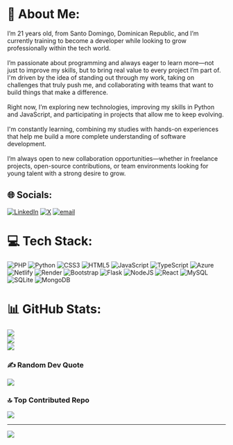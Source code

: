 # 💫 About Me:
I’m 21 years old, from Santo Domingo, Dominican Republic, and I’m currently training to become a developer while looking to grow professionally within the tech world.<br><br>I’m passionate about programming and always eager to learn more—not just to improve my skills, but to bring real value to every project I’m part of. I'm driven by the idea of standing out through my work, taking on challenges that truly push me, and collaborating with teams that want to build things that make a difference.<br><br>Right now, I’m exploring new technologies, improving my skills in Python and JavaScript, and participating in projects that allow me to keep evolving.<br><br>I'm constantly learning, combining my studies with hands-on experiences that help me build a more complete understanding of software development.<br><br>I’m always open to new collaboration opportunities—whether in freelance projects, open-source contributions, or team environments looking for young talent with a strong desire to grow.


## 🌐 Socials:
[![LinkedIn](https://img.shields.io/badge/LinkedIn-%230077B5.svg?logo=linkedin&logoColor=white)](https://linkedin.com/in/www.linkedin.com/in/frankoris-rodríguez-ortíz) [![X](https://img.shields.io/badge/X-black.svg?logo=X&logoColor=white)](https://x.com/x404sys) [![email](https://img.shields.io/badge/Email-D14836?logo=gmail&logoColor=white)](mailto:frankorisro@gmail.com) 

# 💻 Tech Stack:
![PHP](https://img.shields.io/badge/php-%23777BB4.svg?style=for-the-badge&logo=php&logoColor=white) ![Python](https://img.shields.io/badge/python-3670A0?style=for-the-badge&logo=python&logoColor=ffdd54) ![CSS3](https://img.shields.io/badge/css3-%231572B6.svg?style=for-the-badge&logo=css3&logoColor=white) ![HTML5](https://img.shields.io/badge/html5-%23E34F26.svg?style=for-the-badge&logo=html5&logoColor=white) ![JavaScript](https://img.shields.io/badge/javascript-%23323330.svg?style=for-the-badge&logo=javascript&logoColor=%23F7DF1E) ![TypeScript](https://img.shields.io/badge/typescript-%23007ACC.svg?style=for-the-badge&logo=typescript&logoColor=white) ![Azure](https://img.shields.io/badge/azure-%230072C6.svg?style=for-the-badge&logo=microsoftazure&logoColor=white) ![Netlify](https://img.shields.io/badge/netlify-%23000000.svg?style=for-the-badge&logo=netlify&logoColor=#00C7B7) ![Render](https://img.shields.io/badge/Render-%46E3B7.svg?style=for-the-badge&logo=render&logoColor=white) ![Bootstrap](https://img.shields.io/badge/bootstrap-%238511FA.svg?style=for-the-badge&logo=bootstrap&logoColor=white) ![Flask](https://img.shields.io/badge/flask-%23000.svg?style=for-the-badge&logo=flask&logoColor=white) ![NodeJS](https://img.shields.io/badge/node.js-6DA55F?style=for-the-badge&logo=node.js&logoColor=white) ![React](https://img.shields.io/badge/react-%2320232a.svg?style=for-the-badge&logo=react&logoColor=%2361DAFB) ![MySQL](https://img.shields.io/badge/mysql-4479A1.svg?style=for-the-badge&logo=mysql&logoColor=white) ![SQLite](https://img.shields.io/badge/sqlite-%2307405e.svg?style=for-the-badge&logo=sqlite&logoColor=white) ![MongoDB](https://img.shields.io/badge/MongoDB-%234ea94b.svg?style=for-the-badge&logo=mongodb&logoColor=white)
# 📊 GitHub Stats:
![](https://github-readme-stats.vercel.app/api?username=cybr-fr4nx&theme=dark&hide_border=false&include_all_commits=false&count_private=false)<br/>
![](https://nirzak-streak-stats.vercel.app/?user=cybr-fr4nx&theme=dark&hide_border=false)<br/>
![](https://github-readme-stats.vercel.app/api/top-langs/?username=cybr-fr4nx&theme=dark&hide_border=false&include_all_commits=false&count_private=false&layout=compact)

### ✍️ Random Dev Quote
![](https://quotes-github-readme.vercel.app/api?type=horizontal&theme=merko)

### 🔝 Top Contributed Repo
![](https://github-contributor-stats.vercel.app/api?username=cybr-fr4nx&limit=5&theme=dark&combine_all_yearly_contributions=true)

---
[![](https://visitcount.itsvg.in/api?id=cybr-fr4nx&icon=0&color=0)](https://visitcount.itsvg.in)

<!-- Proudly created with GPRM ( https://gprm.itsvg.in ) -->

